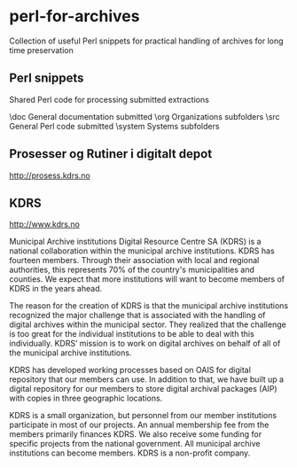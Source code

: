 # perl-for-archives
Collection of useful Perl snippets for practical handling of archives for long time preservation

## Perl snippets

Shared Perl code for processing submitted extractions

\doc		General documentation submitted
\org		Organizations subfolders
\src		General Perl code submitted
\system		Systems subfolders

## Prosesser og Rutiner i digitalt depot

http://prosess.kdrs.no

## KDRS 

http://www.kdrs.no

Municipal Archive institutions Digital Resource Centre SA (KDRS) is a national collaboration within the municipal archive institutions. KDRS has fourteen members. Through their association with local and regional authorities, this represents 70% of the country's municipalities and counties. We expect that more institutions will want to become members of KDRS in the years ahead.

The reason for the creation of KDRS is that the municipal archive institutions recognized the major challenge that is associated with the handling of digital archives within the municipal sector. They realized that the challenge is too great for the individual institutions to be able to deal with this individually. KDRS’ mission is to work on digital archives on behalf of all of the municipal archive institutions.

KDRS has developed working processes based on OAIS for digital repository that our members can use. In addition to that, we have built up a digital repository for our members to store digital archival packages (AIP) with copies in three geographic locations.

KDRS is a small organization, but personnel from our member institutions participate in most of our projects. An annual membership fee from the members primarily finances KDRS. We also receive some funding for specific projects from the national government. All municipal archive institutions can become members. KDRS is a non-profit company.
